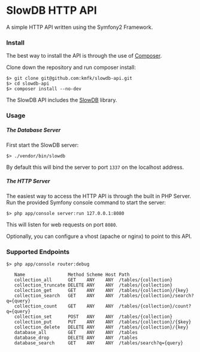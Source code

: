 SlowDB HTTP API
===============

A simple HTTP API written using the Symfony2 Framework.

### Install

The best way to install the API is through the use of [Composer](http://getcomposer.org/download).

Clone down the repository and run composer install:

    $> git clone git@github.com:kmfk/slowdb-api.git
    $> cd slowdb-api
    $> composer install --no-dev

The SlowDB API includes the [SlowDB](https://github.com/kmfk/slowdb) library.

### Usage

##### The Database Server

First start the SlowDB server:

    $> ./vendor/bin/slowdb

By default this will bind the server to port `1337` on the localhost address.

##### The HTTP Server

The easiest way to access the HTTP API is through the built in PHP Server. Run
the provided Symfony console command to start the server:

    $> php app/console server:run 127.0.0.1:8080

This will listen for web requests on port `8080`.

Optionally, you can configure a vhost (apache or nginx) to point to this API.

### Supported Endpoints

    $> php app/console router:debug

       Name                Method Scheme Host Path
       collection_all      GET    ANY    ANY  /tables/{collection}
       collection_truncate DELETE ANY    ANY  /tables/{collection}
       collection_get      GET    ANY    ANY  /tables/{collection}/{key}
       collection_search   GET    ANY    ANY  /tables/{collection}/search?q={query}
       collection_count    GET    ANY    ANY  /tables/{collection}/count?q={query}
       collection_set      POST   ANY    ANY  /tables/{collection}
       collection_put      PUT    ANY    ANY  /tables/{collection}/{$key}
       collection_delete   DELETE ANY    ANY  /tables/{collection}/{key}
       database_all        GET    ANY    ANY  /tables
       database_drop       DELETE ANY    ANY  /tables
       database_search     GET    ANY    ANY  /tables/search?q={query}
